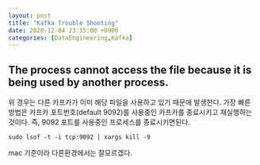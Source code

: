 ```yaml
---
layout: post
title: "Kafka Trouble Shooting"
date: 2020-12-04 23:35:00 +0900
categories: [DataEngineering,Kafka]
---
```


## The process cannot access the file because it is being used by another process.

위 경우는 다른 카프카가 이미 해당 파일을 사용하고 있기 때문에 발생한다. 가장 빠른 방법은 카프카 포트번호(default 9092)를 사용중인 카프카를 종료시키고 재실행하는 것이다.
즉, 9092 포트를 사용중인 프로세스를 종료시키면된다. 

```
sudo lsof -t -i tcp:9092 | xargs kill -9
```

mac 기준이라 다른환경에서는 잘모르겠다.
